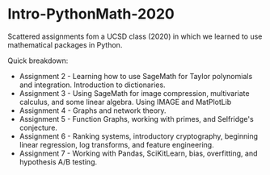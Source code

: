 # Intro-PythonMath-2020
Scattered assignments fom a UCSD class (2020) in which we learned to use mathematical packages in Python.

Quick breakdown: 
 * Assignment 2 - Learning how to use SageMath for Taylor polynomials and integration. Introduction to dictionaries. 
 * Assignment 3 - Using SageMath for image compression, multivariate calculus, and some linear algebra. Using IMAGE and MatPlotLib
 * Assignment 4 - Graphs and network theory. 
 * Assignment 5 - Function Graphs, working with primes, and Selfridge's conjecture. 
 * Assignment 6 - Ranking systems, introductory cryptography, beginning linear regression, log transforms, and feature engineering. 
 * Assignment 7 - Working with Pandas, SciKitLearn, bias, overfitting, and hypothesis A/B testing. 

